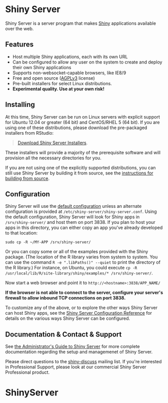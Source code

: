 # Shiny Server

Shiny Server is a server program that makes [Shiny](http://rstudio.com/shiny) applications available over the web.

## Features

* Host multiple Shiny applications, each with its own URL
* Can be configured to allow any user on the system to create and deploy their own Shiny applications
* Supports non-websocket-capable browsers, like IE8/9
* Free and open source ([AGPLv3](http://www.gnu.org/licenses/agpl-3.0.html) license)
* Pre-built installers for select Linux distributions.
* **Experimental quality. Use at your own risk!**

## Installing

At this time, Shiny Server can be run on Linux servers with explicit support for Ubuntu 12.04 or greater (64 bit) and CentOS/RHEL 5 (64 bit). If you are using one of these distributions, please download the pre-packaged installers from RStudio:

> [Download Shiny Server Installers](http://rstudio.com/shiny/server/). 

These installers will provide a majority of the prerequisite software and will provision all the necessary directories for you.

If you are not using one of the explicitly supported distributions, you can still use Shiny Server by building it from source, see the [instructions for building from source](https://github.com/rstudio/shiny-server/wiki/Building-Shiny-Server-from-Source).

## Configuration

Shiny Server will use the [default configuration](https://github.com/rstudio/shiny-server/blob/master/config/default.config) unless an alternate configuration is provided at `/etc/shiny-server/shiny-server.conf`. Using the default configuration, Shiny Server will look for Shiny apps in `/srv/shiny-server/` and host them on port 3838. If you plan to host your apps in this directory, you can either copy an app you've already developed to that location:

```
sudo cp -R ~/MY-APP /srv/shiny-server/
```

Or you can copy some or all of the examples provided with the Shiny package. (The location of the R library varies from system to system. You can use the command `R -e ".libPaths()" --quiet` to print the directory of the R library.) For instance, on Ubuntu, you could execute `cp -R /usr/local/lib/R/site-library/shiny/examples/* /srv/shiny-server/`.

Now start a web browser and point it to `http://<hostname>:3838/APP_NAME/`

**If the browser is not able to connect to the server, configure your server's firewall to allow inbound TCP connections on port 3838.**

To customize any of the above, or to explore the other ways Shiny Server can host Shiny apps, see the [Shiny Server Configuration Reference](http://rstudio.github.io/shiny-server/latest/#configuration-settings) for details on the various ways Shiny Server can be configured.

## Documentation & Contact & Support

See [the Administrator's Guide to Shiny Server](http://rstudio.github.io/shiny-server/latest/) for more complete documentation regarding the setup and managemenet of Shiny Server.

Please direct questions to the [shiny-discuss](https://groups.google.com/group/shiny-discuss) mailing list. If you're interested in Professional Support, please look at our commercial Shiny Server Professional product.
# ShinyServer
